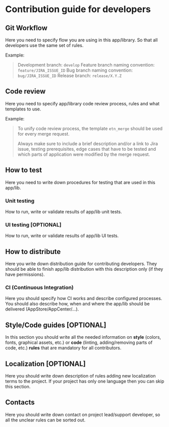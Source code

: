 # Contribution guide for developers

## Git Workflow

Here you need to specify flow you are using in this app/library. So that all developers use the same set of rules.

Example:

> Development branch: `develop`
> Feature branch naming convention: `feature/JIRA_ISSUE_ID`
> Bug branch naming convention: `bug/JIRA_ISSUE_ID`
> Release branch: `release/X.Y.Z`

## Code review

Here you need to specify app/library code review process, rules and what templates to use.

Example:

> To unify code review process, the template `etn_merge` should be used for every merge request.
>
> Always make sure to include a brief description and/or a link to Jira issue, testing prerequisites, edge cases that have to be tested and which parts of application were modified by the merge request.


## How to test

Here you need to write down procedures for testing that are used in this app/lib.

### Unit testing

How to run, write or validate results of app/lib unit tests.

### UI testing [OPTIONAL]

How to run, write or validate results of app/lib UI tests.

## How to distribute

Here you write down distribution guide for contributing developers. They should be able to finish app/lib distribution with this description only (if they have permissions).

### CI (Continuous Integration)

Here you should specify how CI works and describe configured processes. You should also describe how, when and where the app/lib should be delivered (AppStore/AppCenter/...).

## Style/Code guides [OPTIONAL]

In this section you should write all the needed information on **style** (colors, fonts, graphical assets, etc.) or **code** (linting, adding/removing parts of code, etc.)  **rules** that are mandatory for all contributors.

## Localization [OPTIONAL]

Here you should write down description of rules adding new localization terms to the project. If your project has only one language then you can skip this section.

## Contacts

Here you should write down contact on project lead/support developer, so all the unclear rules can be sorted out.